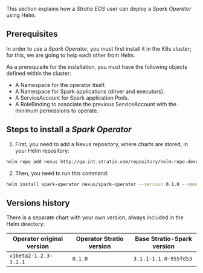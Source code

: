 This section explains how a *Stratio EOS* user can deploy a *Spark Operator* using Helm. 

## Prerequisites

In order to use a *Spark Operator*, you must first install it in the K8s cluster; for this, we are going to help each other from Helm.

As a prerequisite for the installation, you must have the following objects defined within the cluster:

- A Namespace for the operator itself.
- A Namespace for Spark applications (driver and executors).
- A ServiceAccount for Spark application Pods.
- A RoleBinding to associate the previous ServiceAccount with the minimum permissions to operate.

## Steps to install a *Spark Operator*

1) First, you need to add a Nexus repository, where charts are stored, in your Helm repository:
```bash
helm repo add nexus http://qa.int.stratio.com/repository/helm-repo-devel/
```
2) Then, you need to run this command:
```bash
helm install spark-operator nexus/spark-operator --version 0.1.0 --namespace keos-operators
```

## Versions history

There is a separate chart with your own version, always included in the Helm directory:

|Operator original version|Operator Stratio version|Base Stratio-Spark version|
|-------------------------|------------------------|--------------------------|
|`v1beta2-1.2.3-3.1.1`|`0.1.0`|`3.1.1-1.1.0-955fd53`|
